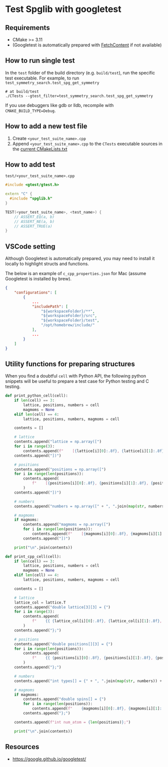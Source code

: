 # Test Spglib with googletest

## Requirements

- CMake >= 3.11
- (Googletest is automatically prepared with [FetchContent](https://cmake.org/cmake/help/latest/module/FetchContent.html) if not available)

## How to run single test

In the `test` folder of the build directory (e.g. `build/test`), run the specific test executable.
For example, to run `test_symmetry_search.test_spg_get_symmetry`

```shell
# at build/test
./CTests --gtest_filter=test_symmetry_search.test_spg_get_symmetry
```

If you use debuggers like gdb or lldb, recompile with `CMAKE_BUILD_TYPE=Debug`.

## How to add a new test file

1. Create `<your_test_suite_name>.cpp`
2. Append `<your_test_suite_name>.cpp` to the `CTests` executable sources in the [current CMakeLists.txt](CMakeLists.txt)

## How to add test

`test/<your_test_suite_name>.cpp`

```cpp
#include <gtest/gtest.h>

extern "C" {
  #include "spglib.h"
}

TEST(<your_test_suite_name>, <test_name>) {
    // ASSERT_EQ(a, b)
    // ASSERT_NE(a, b)
    // ASSERT_TRUE(a)
}
```

## VSCode setting

Although Googletest is automatically prepared, you may need to install it locally to highlight structs and functions.

The below is an example of `c_cpp_properties.json` for Mac (assume Googletest is installed by brew).
```json
{
    "configurations": [
        {
            ...
            "includePath": [
                "${workspaceFolder}/**",
                "${workspaceFolder}/src",
                "${workspaceFolder}/test",
                "/opt/homebrew/include/"
            ],
            ...
        }
    ]
}
```

## Utility functions for preparing structures

When you find a doubtful `cell` with Python API, the following python snippets will be useful to prepare a test case for Python testing and C testing.

```python
def print_python_cell(cell):
    if len(cell) == 3:
        lattice, positions, numbers = cell
        magmoms = None
    elif len(cell) == 4:
        lattice, positions, numbers, magmoms = cell

    contents = []

    # lattice
    contents.append("lattice = np.array([")
    for i in range(3):
        contents.append(f"    [{lattice[i][0]:.8f}, {lattice[i][1]:.8f}, {lattice[i][2]:.8f}],")
    contents.append("])")

    # positions
    contents.append("positions = np.array([")
    for i in range(len(positions)):
        contents.append(
            f"    [{positions[i][0]:.8f}, {positions[i][1]:.8f}, {positions[i][2]:.8f}],"
        )
    contents.append("])")

    # numbers
    contents.append("numbers = np.array([" + ", ".join(map(str, numbers)) + "])")

    # magmoms
    if magmoms:
        contents.append("magmoms = np.array([")
        for i in range(len(positions)):
            contents.append(f"    [{magmoms[i][0]:.8f}, {magmoms[i][1]:.8f}, {magmoms[i][2]:.8f}],")
        contents.append("])")

    print("\n".join(contents))
```

```python
def print_cpp_cell(cell):
    if len(cell) == 3:
        lattice, positions, numbers = cell
        magmoms = None
    elif len(cell) == 4:
        lattice, positions, numbers, magmoms = cell

    contents = []

    # lattice
    lattice_col = lattice.T
    contents.append("double lattice[3][3] = {")
    for i in range(3):
        contents.append(
            f"    {{ {lattice_col[i][0]:.8f}, {lattice_col[i][1]:.8f}, {lattice_col[i][2]:.8f} }},"
        )
    contents.append("};")

    # positions
    contents.append("double positions[][3] = {")
    for i in range(len(positions)):
        contents.append(
            f"    {{ {positions[i][0]:.8f}, {positions[i][1]:.8f}, {positions[i][2]:.8f} }},"
        )
    contents.append("};")

    # numbers
    contents.append("int types[] = {" + ", ".join(map(str, numbers)) + "};")

    # magmoms
    if magmoms:
        contents.append("double spins[] = {")
        for i in range(len(positions)):
            contents.append(f"    {magmoms[i][0]:.8f}, {magmoms[i][1]:.8f}, {magmoms[i][2]:.8f},")
        contents.append("};")

    contents.append(f"int num_atom = {len(positions)};")

    print("\n".join(contents))
```

## Resources

- <https://google.github.io/googletest/>
